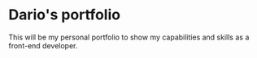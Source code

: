 # Dario's portfolio
This will be my personal portfolio to show my capabilities and skills as a front-end developer.
